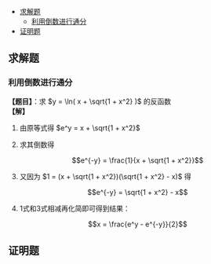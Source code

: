 <!-- TOC -->

- [求解题](#求解题)
    - [利用倒数进行通分](#利用倒数进行通分)
- [证明题](#证明题)

<!-- /TOC -->

## 求解题

### 利用倒数进行通分

**【题目】**：求 $y = \ln( x + \sqrt{1 + x^2} )$ 的反函数  
**【解】**

1. 由原等式得 $e^y = x + \sqrt{1 + x^2}$
2. 求其倒数得

    $$e^{-y} = \frac{1}{x + \sqrt{1 + x^2}}$$

3. 又因为 $1 = (x + \sqrt{1 + x^2})(\sqrt{1 + x^2} - x)$ 得

    $$e^{-y} = \sqrt{1 + x^2} - x$$

4. 1式和3式相减再化简即可得到结果：

    $$x = \frac{e^y - e^{-y}}{2}$$


## 证明题


